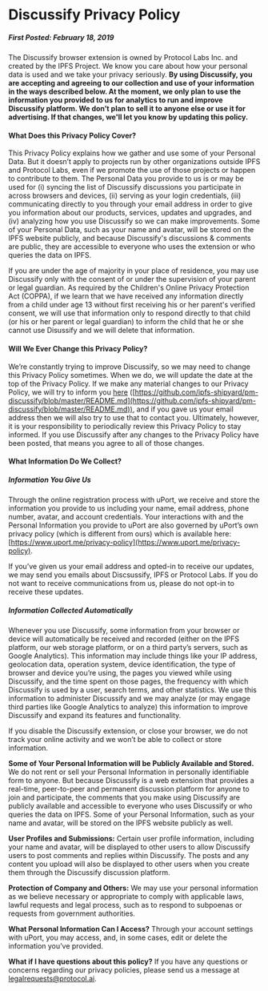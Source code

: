 # Discussify Privacy Policy
##### First Posted: February 18, 2019

The Discussify browser extension is owned by Protocol Labs Inc. and created by the IPFS Project. We know you care about how your personal data is used and we take your privacy seriously. __By using Discussify, you are accepting and agreeing to our collection and use of your information in the ways described below. At the moment, we only plan to use the information you provided to us for analytics to run and improve Discussify platform. We don’t plan to sell it to anyone else or use it for advertising. If that changes, we'll let you know by updating this policy.__

#### What Does this Privacy Policy Cover?

This Privacy Policy explains how we gather and use some of your Personal Data. But it doesn’t apply to projects run by other organizations outside IPFS and Protocol Labs, even if we promote the use of those projects or happen to contribute to them. The Personal Data you provide to us is or may be used for (i) syncing the list of Discussify discussions you participate in across browsers and devices, (ii) serving as your login credentials, (iii) communicating directly to you through your email address in order to give you information about our products, services, updates and upgrades, and (iv) analyzing how you use Discussify so we can make improvements. Some of your Personal Data, such as your name and avatar, will be stored on the IPFS website publicly, and because Discussify's discussions & comments are public, they are accessible to everyone who uses the extension or who queries the data on IPFS.

If you are under the age of majority in your place of residence, you may use Discussify only with the consent of or under the supervision of your parent or legal guardian. As required by the Children's Online Privacy Protection Act (COPPA), if we learn that we have received any information directly from a child under age 13 without first receiving his or her parent's verified consent, we will use that information only to respond directly to that child (or his or her parent or legal guardian) to inform the child that he or she cannot use Disussify and we will delete that information.

#### Will We Ever Change this Privacy Policy?

We’re constantly trying to improve Discussify, so we may need to change this Privacy Policy sometimes. When we do, we will update the date at the top of the Privacy Policy.  If we make any material changes to our Privacy Policy, we will try to inform you [here](/README.md) ([https://github.com/ipfs-shipyard/pm-discussify/blob/master/README.md](https://github.com/ipfs-shipyard/pm-discussify/blob/master/README.md)), and if you gave us your email address then we will also try to use that to contact you. Ultimately, however, it is your responsibility to periodically review this Privacy Policy to stay informed. If you use Discussify after any changes to the Privacy Policy have been posted, that means you agree to all of those changes.   

#### What Information Do We Collect?
##### Information You Give Us
Through the online registration process with uPort, we receive and store the information you provide to us including your name, email address, phone number, avatar, and account credentials. Your interactions with and the Personal Information you provide to uPort are also governed by uPort’s own privacy policy (which is different from ours) which is available here: [https://www.uport.me/privacy-policy](https://www.uport.me/privacy-policy).

If you’ve given us your email address and opted-in to receive our updates, we may send you emails about Discsussify, IPFS or Protocol Labs. If you do not want to receive communications from us, please do not opt-in to receive these updates.  

##### Information Collected Automatically
Whenever you use Discussify, some information from your browser or device will automatically be received and recorded (either on the IPFS platform, our web storage platform, or on a third party’s servers, such as Google Analytics). This information may include things like your IP address, geolocation data, operation system, device identification, the type of browser and device you’re using, the pages you viewed while using Discussify, and the time spent on those pages, the frequency with which Discussify is used by a user, search terms, and other statistics. We use this information to administer Discussify and we may analyze (or may engage third parties like Google Analytics to analyze) this information to improve Discussify and expand its features and functionality.

If you disable the Discussify extension, or close your browser, we do not track your online activity and we won’t be able to collect or store information.  

**Some of Your Personal Information will be Publicly Available and Stored.**
We do not rent or sell your Personal Information in personally identifiable form to anyone. But because Discussify is a web extension that provides a real-time, peer-to-peer and permanent discussion platform for anyone to join and participate, the comments that you make using Discussify are publicly available and accessible to everyone who uses Discussify or who queries the data on IPFS. Some of your Personal Information, such as your name and avatar, will be stored on the IPFS website publicly as well.

**User Profiles and Submissions:** Certain user profile information, including your name and avatar, will be displayed to other users to allow Discussify users to post comments and replies within Discussify. The posts and any content you upload will also be displayed to other users when you create them through the Discussify discussion platform.

**Protection of Company and Others:** We may use your personal information as we believe necessary or appropriate to comply with applicable laws, lawful requests and legal process, such as to respond to subpoenas or requests from government authorities.

**What Personal Information Can I Access?** Through your account settings with uPort, you may access, and, in some cases, edit or delete the information you’ve provided.

**What if I have questions about this policy?**
If you have any questions or concerns regarding our privacy policies, please send us a message at [legalrequests@protocol.ai](mailto:legalrequests@protocol.ai).
